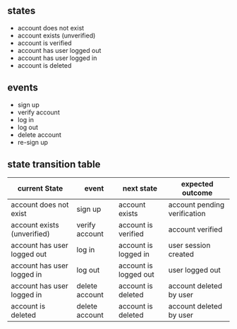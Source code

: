 ## states

- account does not exist
- account exists (unverified)
- account is verified
- account has user logged out
- account has user logged in
- account is deleted

## events

- sign up
- verify account
- log in
- log out
- delete account
- re-sign up

## state transition table

| current State | event | next state | expected outcome |
| --------------- | --------------- | --------------- | --------------- |
| account does not exist | sign up | account exists | account pending verification |
| account exists (unverified) | verify account | account is verified | account verified |
| account has user logged out | log in | account is logged in | user session created |
| account has user logged in | log out | account is logged out | user logged out |
| account has user logged in | delete account | account is deleted | account deleted by user |
| account is deleted | delete account | account is deleted | account deleted by user |

